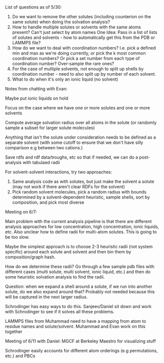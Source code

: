 List of questions as of 5/30:

1. Do we want to remove the other solutes (including counterion on the same solute) when doing the solvation analysis?
2. How to handle multiple solutes or solvents with the same atoms present? Can't just select by atom names
    One Idea: Pass in a list of lists of solutes and solvents - how to automatically get this from the PDB or LAMMPS file?
3. How do we want to deal with coordination numbers? I.e. pick a defined min and max as we're doing currently, or pick the k most common coordination numbers? Or pick a set number from each type of coordination number? Over-sample the rare ones?
4. For the case of multiple solvents, not enough to split up shells by coordination number - need to also split up by number of each solvent.
5. What to do when it's only an ionic liquid (no solvent)


Notes from chatting with Evan:

Maybe put ionic liquids on hold

Focus on the case where we have one or more solutes and one or more solvents

Compute average solvation radius over all atoms in the solute (or randomly sample a subset for larger solute molecules)

Anything that isn't the solute under consideration needs to be defined as a separate solvent (with some cutoff to ensure that we don't have silly comparison e.g between two cations.)

Save rdfs and rdf data/troughs, etc so that if needed, we can do a post-analysis with tabulaed radii

For solvent-solvent interactions, try two approaches:
1. Same analysis code as with solutes, but just make the solvent a solute (may not work if there aren't clear RDFs for the solvent)
2. Pick random solvent molecules, pick a random radius with bounds determined by a solvent-dependent heuristic, sample shells, sort by composition, and pick most diverse



Meeting on 6/7:

Main problem with the current analysis pipeline is that there are different analysis approaches for low concentration, high concentration, ionic liquids, etc. Also unclear how to define radii for multi-atom solutes. This is going to be too slow. 

Maybe the simplest approach is to choose 2-3 heuristic radii (not system specific) around each solute and solvent and then bin them by composition/graph hash. 

How do we determine these radii? Go through a few sample pdb files with different cases (multi solute, multi solvent, ionic liquid, etc.) and then do some heuristic solvation analysis to find the radii.

Question: when we expand a shell around a solute, if we run into another solute, do we also expand around that? Probably not needed because this will be captured in the next larger radius. 

Schrodinger has easy ways to do this. Sanjeev/Daniel sit down and work with Schrodinger to see if it solves all these problems.

LAMMPS files from Muhammad need to have a mapping from atom to residue names and solute/solvent. Muhammad and Evan work on this together


Meeting of 6/11 with Daniel:
MGCF at Berkeley
Maestro for visualizing stuff

Schrodinger easily accounts for different atom orderings (e.g permutations, etc.) and PBCs









